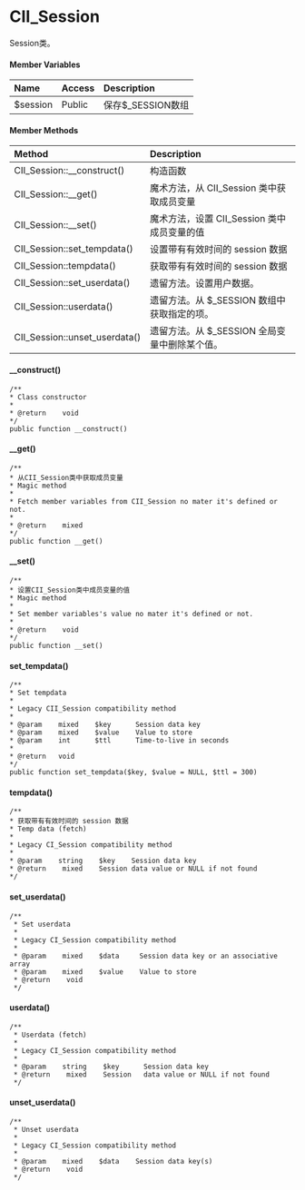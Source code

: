 # CII\_Session

Session类。

#### Member Variables

| Name | Access | Description |
| :--- | :--- | :--- |
| $session | Public | 保存$\_SESSION数组 |

#### Member Methods

| Method | Description |
| :--- | :--- |
| CII\_Session::\_\_construct\(\) | 构造函数 |
| CII\_Session::\_\_get\(\) | 魔术方法，从 CII\_Session 类中获取成员变量 |
| CII\_Session::\_\_set\(\) | 魔术方法，设置 CII\_Session 类中成员变量的值 |
| CII\_Session::set\_tempdata\(\) | 设置带有有效时间的 session 数据 |
| CII\_Session::tempdata\(\) | 获取带有有效时间的 session 数据 |
| CII\_Session::set\_userdata\(\) | 遗留方法。设置用户数据。 |
| CII\_Session::userdata\(\) | 遗留方法。从 $\_SESSION 数组中获取指定的项。 |
| CII\_Session::unset\_userdata\(\) | 遗留方法。从 $\_SESSION 全局变量中删除某个值。 |

#### \_\_construct\(\)

```
/**
* Class constructor
*
* @return    void
*/
public function __construct()
```

#### \_\_get\(\)

```
/**
* 从CII_Session类中获取成员变量
* Magic method 
*
* Fetch member variables from CII_Session no mater it's defined or not.
*
* @return    mixed
*/
public function __get()
```

#### \_\_set\(\)

```
/**
* 设置CII_Session类中成员变量的值
* Magic method 
*
* Set member variables's value no mater it's defined or not.
*
* @return    void
*/
public function __set()
```

#### set\_tempdata\(\)

```
/**
* Set tempdata
*
* Legacy CII_Session compatibility method
*
* @param    mixed    $key      Session data key
* @param    mixed    $value    Value to store
* @param    int      $ttl      Time-to-live in seconds
*
* @return   void
*/
public function set_tempdata($key, $value = NULL, $ttl = 300)
```

#### tempdata\(\)

```
/**
* 获取带有有效时间的 session 数据
* Temp data (fetch)
*
* Legacy CI_Session compatibility method
*
* @param    string    $key    Session data key
* @return    mixed    Session data value or NULL if not found
*/
```

#### set\_userdata\(\)

```
/**
 * Set userdata
 *
 * Legacy CI_Session compatibility method
 *
 * @param    mixed    $data     Session data key or an associative array
 * @param    mixed    $value    Value to store
 * @return    void
 */
```

#### userdata\(\)

```
/**
 * Userdata (fetch)
 *
 * Legacy CI_Session compatibility method
 *
 * @param    string    $key      Session data key
 * @return    mixed    Session   data value or NULL if not found
 */
```

#### unset\_userdata\(\)

```
/**
 * Unset userdata
 *
 * Legacy CI_Session compatibility method
 *
 * @param    mixed    $data    Session data key(s)
 * @return    void
 */
```



